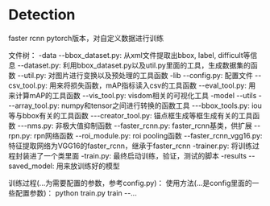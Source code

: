 # Detection
faster rcnn pytorch版本，对自定义数据进行训练

文件树：
-data
    --bbox_dataset.py: 从xml文件提取出bbox, label, difficult等信息
    --dataset.py: 利用bbox_dataset.py以及util.py里面的工具，生成数据集的函数
    --util.py: 对图片进行变换以及预处理的工具函数
-lib
    --config.py: 配置文件
    --csv_tool.py: 用来将损失函数，mAP指标读入csv的工具函数
    --eval_tool.py: 用来计算mAP的工具函数
    --vis_tool.py: visdom相关的可视化工具
-model
    --utils
        ---array_tool.py: numpy和tensor之间进行转换的函数工具
        ---bbox_tools.py: iou等与bbox有关的工具函数
        ---creator_tool.py: 锚点框生成等框生成有关的工具函数
        ---nms.py: 非极大值抑制函数
    --faster_rcnn.py: faster_rcnn基类，供扩展
    --rpn.py: rpn网络函数
    --roi_module.py: roi pooling函数
    --faster_rcnn_vgg16.py: 特征提取网络为VGG16的faster_rcnn，继承于faster_rcnn
-trainer.py: 将训练过程封装进了一个类里面
-train.py: 最终启动训练，验证，测试的脚本
-results
    --saved_model: 用来放训练好的模型

训练过程(...为需要配置的参数，参考config.py)：
使用方法(...是config里面的一些配置参数)：
python train.py train --...
